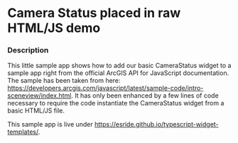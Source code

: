 # Camera Status placed in raw HTML/JS demo

### Description
This little sample app shows how to add our basic CameraStatus widget to a sample app right from the official ArcGIS API for JavaScript documentation. The sample has been taken from here: https://developers.arcgis.com/javascript/latest/sample-code/intro-sceneview/index.html. It has only been enhanced by a few lines of code necessary to require the code instantiate the CameraStatus widget from a basic HTML/JS file.

This sample app is live under https://esride.github.io/typescript-widget-templates/.